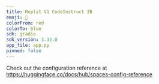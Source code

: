 ```yaml
---
title: Replit V1 CodeInstruct 3B
emoji: 🏢
colorFrom: red
colorTo: blue
sdk: gradio
sdk_version: 3.32.0
app_file: app.py
pinned: false
---
```


Check out the configuration reference at https://huggingface.co/docs/hub/spaces-config-reference
